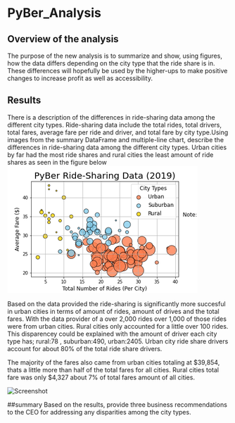 # PyBer_Analysis
## Overview of the analysis
 The purpose of the new analysis is to summarize and show, using figures, how the data differs depending on the city type that the ride share is in. These differences will hopefully be used by the higher-ups to make positive changes to increase profit as well as accessibility. 
 
 ## Results
 There is a description of the differences in ride-sharing data among the different city types. Ride-sharing data include the total rides, total drivers, total fares, average fare per ride and driver, and total fare by city type.Using images from the summary DataFrame and multiple-line chart, describe the differences in ride-sharing data among the different city types.
Urban cities by far had the most ride shares and rural cities the least amount of ride shares as seen in the figure below
![Screenshot](https://github.com/cangl008/PyBer_Analysis/blob/1e17f439ef4c0e22bfe15b5c0b72292534bb4a02/analysis/Fig1.png)

Based on the data provided the ride-sharing is significantly more succesful in urban cities in terms of amount of rides, amount of drives and the total fares.  With the data provider of a over 2,000 rides over 1,000 of those rides were from urban cities. Rural cities only accounted for a little over 100 rides. This disparencey could be explained with the amount of driver each city type has; rural:78 , suburban:490, urban:2405. Urban city ride share drivers account for about 80% of the total ride share drivers.

The majority of the fares also came from urban cities totaling at $39,854, thats a little more than half of the total fares for all cities. Rural cities total fare was only $4,327 about 7% of total fares amount of all cities.

![Screenshot]()



##summary
Based on the results, provide three business recommendations to the CEO for addressing any disparities among the city types.
